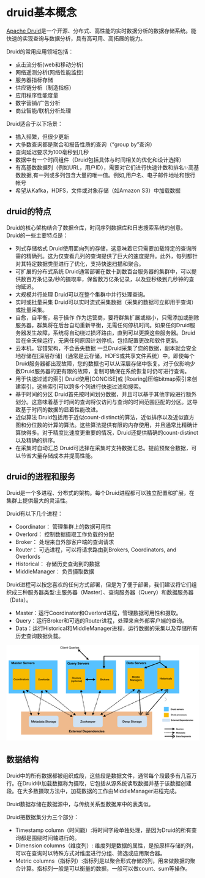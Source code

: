 # druid基本概念



[Apache Druid](http://www.apache-druid.cn/)是一个开源、分布式、高性能的实时数据分析的数据存储系统。能快速的实现查询与数据分析，具有高可用、高拓展的能力。



Druid的常用应用领域包括：

- 点击流分析(web和移动分析)
- 网络遥测分析(网络性能监控)
- 服务器指标存储
- 供应链分析（制造指标）
- 应用程序性能度量
- 数字营销/广告分析
- 商业智能/联机分析处理

Druid适合于以下场景：

- 插入频繁，但很少更新
- 大多数查询都是聚合和报告性质的查询（“group by”查询）
- 查询延迟要求为100毫秒到几秒
- 数据中有一个时间组件（Druid包括具体与时间相关的优化和设计选择）
- 有高基数数据列（例如URL，用户ID），需要对它们进行快速计数和排名✨高基数数据,有一列或多列包含大量的唯一值。例如,用户名、电子邮件地址和银行帐号
- 希望从Kafka，HDFS，文件或对象存储（如Amazon S3）中加载数据


## druid的特点

Druid的核心架构结合了数据仓库，时间序列数据库和日志搜索系统的创意。Druid的一些主要特点是：

- 列式存储格式 Druid使用面向列的存储，这意味着它只需要加载特定的查询所需的精确列。这为仅查看几列的查询提供了巨大的速度提升。此外，每列都针对其特定数据类型进行了优化，支持快速扫描和聚合。
- 可扩展的分布式系统 Druid通常部署在数十到数百台服务器的集群中，可以提供数百万条记录/秒的摄取率，保留数万亿条记录，以及亚秒级到几秒钟的查询延迟。
- 大规模并行处理 Druid可以在整个集群中并行处理查询。
- 实时或批量采集 Druid可以实时流式采集数据（采集的数据可立即用于查询）或批量采集。
- 自愈，自平衡，易于操作 作为运营商，要将群集扩展或缩小，只需添加或删除服务器，群集将在后台自动重新平衡，无需任何停机时间。如果任何Druid服务器发生故障，系统将自动绕过损坏路由，直到可以更换这些服务器。Druid旨在全天候运行，无需任何原因计划停机，包括配置更改和软件更新。
- 云本机，容错架构，不会丢失数据 一旦Druid采集了您的数据，副本就会安全地存储在[深层存储]（通常是云存储，HDFS或共享文件系统）中。即使每个Druid服务器都出现故障，您的数据也可以从深层存储中恢复。对于仅影响少数Druid服务器的更有限的故障，复制可确保在系统恢复时仍可进行查询。
- 用于快速过滤的索引 Druid使用[CONCISE]或 [Roaring]压缩bitmap索引来创建索引，这些索引可以跨多个列进行快速过滤和搜索。
- 基于时间的分区 Druid首先按时间划分数据，并且可以基于其他字段进行额外划分。这意味着基于时间的查询将仅访问与查询的时间范围匹配的分区。这导致基于时间的数据的显着性能改进。
- 近似算法 Druid包括用于近似count-distinct的算法，近似排序以及近似直方图和分位数的计算的算法。这些算法提供有限的内存使用，并且通常比精确计算快得多。对于精度比速度更重要的情况，Druid还提供精确的count-distinct以及精确的排序。
- 在采集时自动汇总 Druid可选择在采集时支持数据汇总。提前预聚合数据，可以节省大量存储成本并提高性能。



## druid的进程和服务


Druid是一个多进程、分布式的架构。每个Druid进程都可以独立配置和扩展，在集群上提供最大的灵活性。

Druid有以下几个进程：

- Coordinator： 管理集群上的数据可用性
- Overlord： 控制数据摄取工作负载的分配
- Broker： 处理来自外部客户端的查询请求
- Router： 可选进程，可以将请求路由到Brokers, Coordinators, and Overlords
- Historical： 存储历史查询到的数据
- MiddleManager： 负责摄取数据



Druid进程可以按您喜欢的任何方式部署，但是为了便于部署，我们建议将它们组织成三种服务器类型:主服务器（Master）、查询服务器（Query）和数据服务器（Data）。

- Master：运行Coordinator和Overlord进程，管理数据可用性和摄取。
- Query：运行Broker和可选的Router进程，处理来自外部客户端的查询。
- Data：运行Historical和MiddleManager进程，运行数据的采集以及存储所有历史查询数据负载。


![alt text](druid基本概念/druid架构.png)


## 数据结构
Druid中的所有数据都被组织成段，这些段是数据文件，通常每个段最多有几百万行。在Druid中加载数据称为摄取，它包括从源系统读取数据并基于该数据创建段。在大多数摄取方法中，加载数据的工作由MiddleManager进程完成。

Druid数据存储在数据源中，与传统关系型数据库中的表类似。

Druid把数据集分为三个部分：

- Timestamp column（时间戳）:将时间字段单独处理，是因为Druid的所有查询都是围绕时间轴进行的。
- Dimension columns（维度列）: 维度列是数据的属性，是按原样存储的列，可以在查询时以特殊方式对维度进行分组、筛选或应用聚合器。
- Metric columns（指标列）:指标列是以聚合形式存储的列，用来做数据的聚合计算。指标列一般是可以衡量的数据，一般可以做count、sum等操作。



































